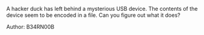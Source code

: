 A hacker duck has left behind a mysterious USB device. The contents of the device seem to be encoded in a file. Can you figure out what it does?

Author: B34RN00B

